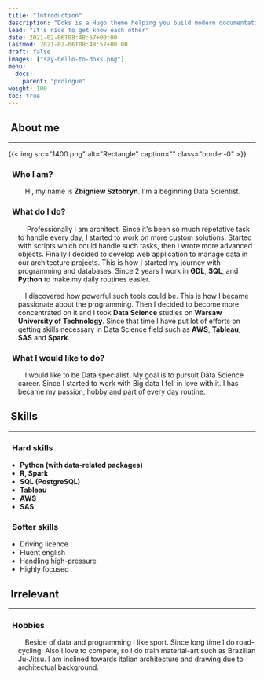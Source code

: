 ```yaml
---
title: "Introduction"
description: "Doks is a Hugo theme helping you build modern documentation websites that are secure, fast, and SEO-ready — by default."
lead: "It's nice to get know each other"
date: 2021-02-06T08:48:57+00:00
lastmod: 2021-02-06T08:48:57+00:00
draft: false
images: ["say-hello-to-doks.png"]
menu:
  docs:
    parent: "prologue"
weight: 100
toc: true
---
```


## &nbsp;<b>About me</b>
------
{{< img src="1400.png" alt="Rectangle" caption="<em></em>" class="border-0" >}}


### &nbsp;&nbsp;Who I am?
<div style="padding-left: 20px;">
&emsp;Hi, my name is <b>Zbigniew Sztobryn</b>. I'm a beginning Data Scientist.
</div>


### &nbsp;&nbsp;What do I do?
<div style="padding-left: 20px;">
&emsp; Professionally I am architect. Since it's been so much repetative task to handle every day, I started to work on more custom solutions. Started with scripts which could handle such tasks, then I wrote more advanced objects. Finally I decided to develop web application to manage data in our architecture projects. This is how I started my journey with programming and databases. Since 2 years I work in <b>GDL</b>, <b>SQL</b>, and <b>Python</b> to make my daily routines easier.
</div>
&emsp;
<div style="padding-left: 20px;">
&emsp;I discovered how powerful such tools could be. This is how I became passionate about the programming. Then I decided to become more concentrated on it and I took <b>Data Science</b> studies on <b>Warsaw University of Technology</b>. Since that time I have put lot of efforts on getting skills necessary in Data Science field such as <b>AWS</b>, <b>Tableau</b>, <b>SAS</b> and <b>Spark</b>.
</div>

### &nbsp;&nbsp;What I would like to do?
<div style="padding-left: 20px;">
&emsp;I would like to be Data specialist. My goal is to pursuit Data Science career. Since I started to work with Big data I fell in love with it. I has became my passion, hobby and part of every day routine.
</div>

## &nbsp;<b>Skills</b>
------

### &nbsp;&nbsp;Hard skills

* <b>Python (with data-related packages)</b>
* <b>R, Spark</b>
* <b>SQL (PostgreSQL)</b>
* <b>Tableau</b>
* <b>AWS</b>
* <b>SAS</b>


### &nbsp;&nbsp;Softer skills

* Driving licence
* Fluent english
* Handling high-pressure
* Highly focused

## &nbsp;<b>Irrelevant</b>
------

### &nbsp;&nbsp;Hobbies
<div style="padding-left: 20px;">
&emsp;Beside of data and programming I like sport. Since long time I do road-cycling. Also I love to compete, so I do train material-art such as Brazilian Ju-Jitsu. I am inclined towards italian architecture and drawing due to architectual background.
</div>

